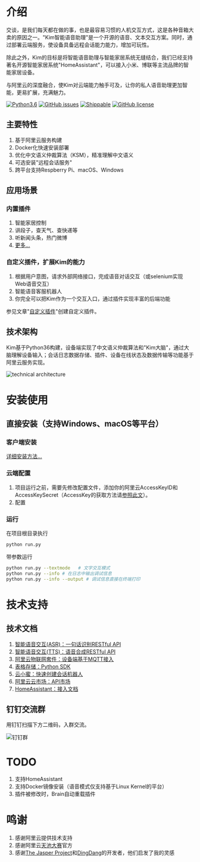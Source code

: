 # 介绍 

交谈，是我们每天都在做的事，也是最容易习惯的人机交互方式，这是各种音箱大卖的原因之一。"Kim智能语音助理"是一个开源的语音、文本交互方案。同时，通过部署云端服务，使设备具备远程会话能力能力，增加可玩性。

除此之外，Kim的目标是将智能语音助理与智能家居系统无缝结合，我们已经支持著名开源智能家居系统"HomeAssistant"，可以接入小米、博联等主流品牌的智能家居设备。

与阿里云的深度融合，使Kim对云端能力触手可及，让你的私人语音助理更加智能，更易扩展，充满魅力。

[![Python3.6](https://img.shields.io/badge/python3.6-green-brightgreen.svg)](https://www.python.org)
[![GitHub issues](https://img.shields.io/github/issues/tenstone/kim-voice-assistant.svg)](https://github.com/tenstone/kim-voice-assistant/issues)
[![Shippable](https://img.shields.io/shippable/5444c5ecb904a4b21567b0ff.svg)]()
[![GitHub license](https://img.shields.io/github/license/tenstone/kim-voice-assistant.svg)](https://github.com/tenstone/kim-voice-assistant/blob/master/LICENSE)


## 主要特性

1. 基于阿里云服务构建
1. Docker化快速安装部署
1. 优化中文语义仲裁算法（KSM），精准理解中文语义
2. 可选安装"远程会话服务"
2. 跨平台支持Respberry Pi、macOS、Windows

## 应用场景

### 内置插件

1. 智能家居控制
1. 讲段子，查天气、查快递等
1. 听新闻头条，热门微博
1. [更多...](https://github.com/tenstone/kim-voice-assistant/wiki/自定义插件)

### 自定义插件，扩展Kim的能力

1. 根据用户意图，请求外部网络接口，完成语音对话交互（或selenium实现Web语音交互）
1. 智能语音客服机器人
1. 你完全可以把Kim作为一个交互入口，通过插件实现丰富的后端功能

参见文章"[自定义插件](https://github.com/tenstone/kim-voice-assistant/wiki/自定义插件)"创建自定义插件。


## 技术架构

Kim基于Python36构建，设备端实现了中文语义仲裁算法和"Kim大脑"，通过大脑理解设备输入；会话日志数据存储、插件、设备在线状态及数据传输等功能基于阿里云服务实现。

![technical architecture](https://raw.githubusercontent.com/tenstone/kim-voice-assistant/master/images/technical_architecture.png)


# 安装使用

## 直接安装（支持Windows、macOS等平台）

### 客户端安装

[详细安装方法...](https://github.com/tenstone/kim-voice-assistant/wiki/直接安装)

### 云端配置

1. 项目运行之前，需要先修改配置文件，添加你的阿里云AccessKeyID和AccessKeySecret（AccessKey的获取方法请[参照此文](https://github.com/tenstone/kim-voice-assistant/wiki/获取阿里云AccessKey)）。
1. 配置

### 运行

在项目根目录执行

```bash
python run.py
```

带参数运行

```bash
python run.py --textmode   # 文字交互模式
python run.py --info # 在日志中输出调试信息
python run.py --info --output # 调试信息直接在终端打印
```

# 技术支持

## 技术文档

1. [智能语音交互(ASR)：一句话识别RESTful API](https://help.aliyun.com/document_detail/52787.html)
1. [智能语音交互(TTS)：语音合成RESTful API](https://help.aliyun.com/document_detail/52793.html)
1. [阿里云物联网套件：设备端基于MQTT接入](https://help.aliyun.com/document_detail/30539.html)
1. [表格存储：Python SDK](https://help.aliyun.com/document_detail/31723.html)
1. [云小蜜：快速创建会话机器人](https://help.aliyun.com/document_detail/60459.html)
1. [阿里云云市场：API市场](https://market.aliyun.com/data)
1. [HomeAssistant：接入文档](https://home-assistant.io/docs/)

## 钉钉交流群

用钉钉扫描下方二维码，入群交流。

![钉钉群](https://raw.githubusercontent.com/tenstone/kim-voice-assistant/master/images/dingdingqun.jpg)

# TODO

1. 支持HomeAssistant
1. 支持Docker镜像安装（语音模式仅支持基于Linux Kernel的平台）
1. 插件被修改时，Brain自动重载插件

# 鸣谢

1. 感谢阿里云提供技术支持
1. 感谢阿里云[天池大赛](https://tianchi.aliyun.com/)官方
1. 感谢[The Jasper Project](http://jasperproject.github.io/)和[DingDang](https://github.com/wzpan/dingdang-robot)的开发者，他们启发了我的灵感




